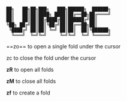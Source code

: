 
	██╗   ██╗██╗███╗   ███╗██████╗  ██████╗
	██║   ██║██║████╗ ████║██╔══██╗██╔════╝
	██║   ██║██║██╔████╔██║██████╔╝██║
	╚██╗ ██╔╝██║██║╚██╔╝██║██╔══██╗██║
	 ╚████╔╝ ██║██║ ╚═╝ ██║██║  ██║╚██████╗
	  ╚═══╝  ╚═╝╚═╝     ╚═╝╚═╝  ╚═╝ ╚═════╝ 
																				
==zo== to open a single fold under the cursor

zc to close the fold under the cursor

**zR** to open all folds

__zM__ to close all folds

**zf** to create a fold

